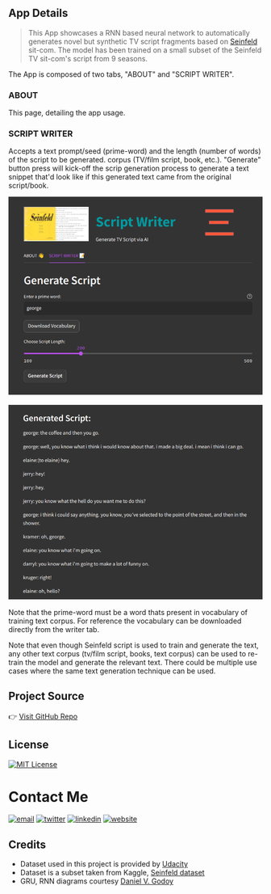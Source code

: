 
## App Details
>This App showcases a RNN based neural network to automatically generates novel but synthetic TV script fragments based on [Seinfeld](https://en.wikipedia.org/wiki/Seinfeld) sit-com. The model has been trained on a small subset of the Seinfeld TV sit-com's script from 9 seasons.

The App is composed of two tabs, "ABOUT" and "SCRIPT WRITER".

### ABOUT
This page, detailing the app usage.

### SCRIPT WRITER
Accepts a text prompt/seed (prime-word) and the length (number of words) of the script to be generated. corpus (TV/film script, book, etc.). "Generate" button press will kick-off the scrip generation process to generate a text snippet that'd look like if this generated text came from the original script/book. 

<img src="https://github.com/sssingh/tv-script-generation-rnn/blob/master/assets/writer-1.png?raw=true"><br><br>
<img src="https://github.com/sssingh/tv-script-generation-rnn/blob/master/assets/writer-2.png?raw=true">

Note that the prime-word must be a word thats present in vocabulary of training text 
corpus. For reference the vocabulary can be downloaded directly from the writer tab.

Note that even though Seinfeld script is used to train and generate the text, any other text corpus (tv/film script, books, text corpus) can be used to re-train the model and generate the relevant text. There could be multiple use cases where the same text generation technique can be used.


## Project Source
👉 [Visit GitHub Repo](https://github.com/sssingh/tv-script-generation-rnn)

## License
[![MIT License](https://img.shields.io/badge/License-MIT-green.svg)](https://choosealicense.com/licenses/mit/)

# Contact Me
[![email](https://img.shields.io/badge/Gmail-D14836?style=for-the-badge&logo=gmail&logoColor=white)](mailto:sunil@sunilssingh.me)
[![twitter](https://img.shields.io/badge/twitter-1DA1F2?style=for-the-badge&logo=twitter&logoColor=white)](https://twitter.com/@thesssingh)
[![linkedin](https://img.shields.io/badge/linkedin-0A66C2?style=for-the-badge&logo=linkedin&logoColor=white)](https://www.linkedin.com/in/sssingh/)
[![website](https://img.shields.io/badge/web_site-8B5BE8?style=for-the-badge&logo=ko-fi&logoColor=white)](https://sunilssingh.me)

## Credits
- Dataset used in this project is provided by [Udacity](https://www.udacity.com/)
- Dataset is a subset taken from Kaggle, [Seinfeld dataset](https://www.kaggle.com/thec03u5/seinfeld-chronicles#scripts.csv)
- GRU, RNN diagrams courtesy [Daniel V. Godoy](https://github.com/dvgodoy)

